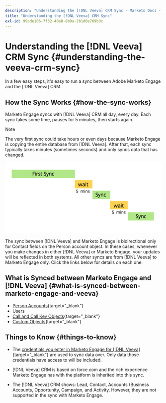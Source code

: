 ```yaml
---
description: "Understanding the [!DNL Veeva] CRM Sync - Marketo Docs - Product Documentation"
title: "Understanding the [!DNL Veeva] CRM Sync"
exl-id: 99ade106-7f32-40e8-8b9a-2b1d0e769b9c
---
```

# Understanding the [!DNL Veeva] CRM Sync {#understanding-the-veeva-crm-sync}

In a few easy steps, it's easy to run a sync between Adobe Marketo Engage and the [!DNL Veeva] CRM.

## How the Sync Works {#how-the-sync-works}

Marketo Engage syncs with [!DNL Veeva] CRM all day, every day. Each sync takes some time, pauses for 5 minutes, then starts again.

>[!NOTE]
>
>The very first sync could take hours or even days because Marketo Engage is copying the entire database from [!DNL Veeva]. After that, each sync typically takes minutes (sometimes seconds) and only syncs data that has changed.

   ![](assets/understanding-the-veeva-sync-1.png)

The sync between [!DNL Veeva] and Marketo Engage is bidirectional only for Contact fields on the Person account object. In these cases, whenever you make changes in either [!DNL Veeva] or Marketo Engage, your updates will be reflected in both systems. All other syncs are from [!DNL Veeva] to Marketo Engage only. Click the links below for details on each one.

## What is Synced between Marketo Engage and [!DNL Veeva] {#what-is-synced-between-marketo-engage-and-veeva}

* [Person Accounts](/help/marketo/product-docs/crm-sync/veeva-crm-sync/sync-details/person-account-sync-faq.md){target="_blank"}
* Users
* [Call and Call Key Objects](/help/marketo/product-docs/crm-sync/veeva-crm-sync/sync-details/syncing-call-and-call-key-messages.md){target="_blank"}
* [Custom Objects](/help/marketo/product-docs/crm-sync/veeva-crm-sync/sync-details/custom-object-sync.md){target="_blank"}

## Things to Know {#things-to-know}

* The [credentials you enter in Marketo Engage for [!DNL Veeva]](/help/marketo/product-docs/crm-sync/salesforce-sync/setup/enterprise-unlimited-edition/step-2-of-3-create-a-salesforce-user-for-marketo-enterprise-unlimited.md){target="_blank"} are used to sync data over. Only data those credentials have access to will be included.

* [!DNL Veeva] CRM is based on force.com and the rich experience Marketo Engage has with the platform is inherited into this sync.

* The [!DNL Veeva] CRM shows: Lead, Contact, Accounts (Business Accounts, Opportunity, Campaign, and Activity. However, they are not supported in the sync with Marketo Engage.
